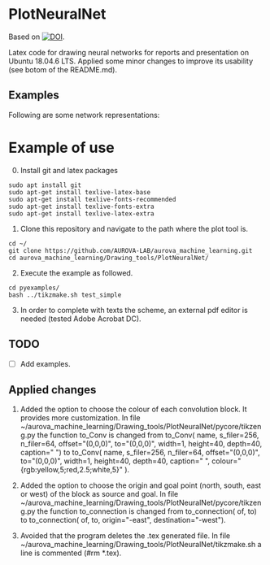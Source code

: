 # PlotNeuralNet

Based on [![DOI](https://zenodo.org/badge/DOI/10.5281/zenodo.2526396.svg)](https://doi.org/10.5281/zenodo.2526396).

Latex code for drawing neural networks for reports and presentation on Ubuntu 18.04.6 LTS. Applied some minor changes to improve its usability (see botom of the README.md). 

## Examples
Following are some network representations:

# Example of use 
0. Install git and latex packages

```
sudo apt install git
sudo apt-get install texlive-latex-base
sudo apt-get install texlive-fonts-recommended
sudo apt-get install texlive-fonts-extra
sudo apt-get install texlive-latex-extra
```
        
1. Clone this repository and navigate to the path where the plot tool is.
  ```
  cd ~/
  git clone https://github.com/AUROVA-LAB/aurova_machine_learning.git
  cd aurova_machine_learning/Drawing_tools/PlotNeuralNet/
  ```

2. Execute the example as followed.
  ```
  cd pyexamples/
  bash ../tikzmake.sh test_simple
  ```
    
3. In order to complete with texts the scheme, an external pdf editor is needed (tested Adobe Acrobat DC).


## TODO

- [ ] Add examples.

<!--
## Python usage

First, navigate into ~/aurova_machine_learning/Drawing_tools/PlotNeuralNet/pyexamples/ and create a new Python file:

    cd ~/aurova_machine_learning/Drawing_tools/PlotNeuralNet/pyexamples/
    gedit new_scheme.py

Add the following code to your new file:

```python
import sys
sys.path.append('../')
from pycore.tikzeng import *

# defined your arch
arch = [
    to_head( '..' ),
    to_cor(),
    to_begin(),
    
    to_Conv("conv1", 512, 64, offset="(0,0,0)", to="(0,0,0)", height=64, depth=64, width=2, colour="{rgb:yellow,1.0;red,2.5;white,5}" ),
    to_Conv("conv2", 128, 64, offset="(1,0,0)", to="(pool1-east)", height=32, depth=32, width=2, colour="{rgb:yellow,1.0;red,2.5;white,10}" ),
    
    to_connection( "pool1", "conv2", origin="-east", destination="-west" ),
    to_connection("pool2", "soft1", origin="-east", destination="-west" ),
    to_end()
    ]

def main():
    namefile = str(sys.argv[0]).split('.')[0]
    to_generate(arch, namefile + '.tex' )

if __name__ == '__main__':
    main()
```

Now, run the program as follows:

    bash ../tikzmake.sh new_scheme
-->

## Applied changes
1. Added the option to choose the colour of each convolution block. It provides more customization. In file ~/aurova_machine_learning/Drawing_tools/PlotNeuralNet/pycore/tikzeng.py the function to_Conv is changed from to_Conv( name, s_filer=256, n_filer=64, offset="(0,0,0)", to="(0,0,0)", width=1, height=40, depth=40, caption=" ") to to_Conv( name, s_filer=256, n_filer=64, offset="(0,0,0)", to="(0,0,0)", width=1, height=40, depth=40, caption=" ", colour="{rgb:yellow,5;red,2.5;white,5}" ).

2. Added the option to choose the origin and goal point (north, south, east or west) of the block as source and goal. In file ~/aurova_machine_learning/Drawing_tools/PlotNeuralNet/pycore/tikzeng.py the function to_connection is changed from to_connection( of, to) to to_connection( of, to, origin="-east", destination="-west").

3. Avoided that the program deletes the .tex generated file. In file ~/aurova_machine_learning/Drawing_tools/PlotNeuralNet/tikzmake.sh a line is commented (#rm *.tex).
